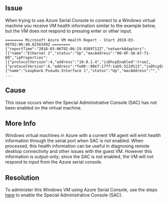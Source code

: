 ## Issue ##
When trying to use Azure Serial Console to connect to a Windows virtual machine you receive VM health information similar to the example below, but the VM does not respond to pressing enter or other input.

```
======== Microsoft Azure VM Health Report - Start 2018-03-06T02:06:40.6256349Z ========
{"reportTime":"2018-03-06T02:06:29.0389712Z","networkAdapters":[{"name":"Ethernet 2","status":"Up","macAddress":"00-0F-3A-A7-71-D0","ipProperties":[{"protocolVersion":4,"address":"10.0.1.4","isDhcpEnabled":true},{"protocolVersion":6,"address":"fe80::90e7:17ff:1ab5:522d%13","isDhcpEnabled":false}]},{"name":"Loopback Pseudo-Interface 1","status":"Up","macAddress":"","
...
```

## Cause ##
This issue occurs when the Special Administrative Console (SAC) has not been enabled on the virtual machine.

## More Info ##
Windows virtual machines in Azure with a current VM agent will emit health information through the serial port when SAC is _not_ enabled. When processed, this health information can be useful in diagnosing remote desktop connectivity and other issues with the guest VM. However this information is output-only; since the SAC is not enabled, the VM will not respond to input from the Azure serial console. 


## Resolution ##
To administer this Windows VM using Azure Serial Console, use the steps [here](../Azure-virtual-machine-serial-console.md#accessing-serial-console-for-windows) to enable the Special Administrative Console (SAC).